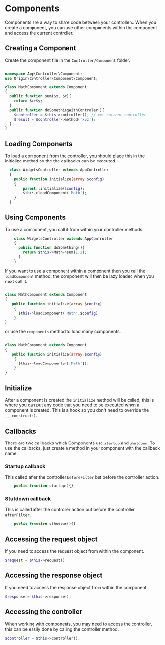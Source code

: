 # Components

Components are a way to share code between your controllers. When you create a component, you can use other components within the component and access the current controller.

## Creating a Component

Create the component file in the `Controller/Component` folder.

```php

namespace App\Controller\Component;
use Origin\Controller\Component\Component;

class MathComponent extends Component
{
  public function sum($x, $y){
    return $x+$y;
  }
  public function doSomethingWithControler(){
    $controller = $this->controller(); // get current controller
    $result = $controller->method('xyz');
  }
}

```
## Loading Components

To load a component from the controller, you should place this in the initialize method so the the callbacks can be executed.

```php
  class WidgetsController extends AppController
  {
    public function initialize(array $config)
    {
        parent::initialize($config);
        $this->loadComponent('Math');
    }
  }

```
## Using Components

 To use a component, you call it from within your controller methods.

```php
    class WidgetsController extends AppController
    {
      public function doSomething(){
        return $this->Math->sum(1,2);
      }
    }

```

If you want to use a component within a component then you call the `loadComponent` method, the component will then be lazy loaded when you next call it.

```php

class MathComponent extends Component
{
   public function initialize(array $config)
    {
      $this->loadComponent('Math',$config);
    }
}

```
or use the `components` method to load many components.

```php

class MathComponent extends Component
{
   public function initialize(array $config)
    {
      $this->loadComponents(['Math']);
    }
}

```

## Initialize

After a component is created the `initialize` method will be called, this is where you can put any code
that you need to be executed when a component is created. This is a hook so you don't need to override the `___construct()`.

## Callbacks 

There are two callbacks which Components use `startup` and `shutdown`. To use the callbacks, just create a method in your component with the callback name.

### Startup callback
This called after the controller `beforeFilter` but before the controller action.

```php
    public function startup(){}
```

### Stutdown callback
This is called after the controller action but before the controller `afterFilter`.

```php
    public function sthudown(){}
```
## Accessing the request object

If you need to access the request object from within the component.

```php
$request = $this->request();
```

## Accessing the response object

If you need to access the response object from within the component.

```php
$response = $this->response();
```

## Accessing the controller

When working with components, you may need to access the controller, this can be easily done by calling the controller method.

```php
$controller = $this->controller();
```